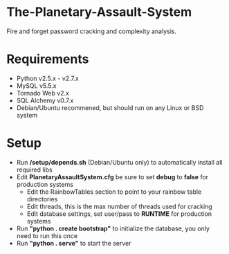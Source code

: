 The-Planetary-Assault-System
============================
Fire and forget password cracking and complexity analysis.

Requirements
===============
* Python v2.5.x - v2.7.x
* MySQL v5.5.x
* Tornado Web v2.x
* SQL Alchemy v0.7.x
* Debian/Ubuntu recommened, but should run on any Linux or BSD system

Setup
========
* Run __/setup/depends.sh__ (Debian/Ubuntu only) to automatically install all required libs
* Edit __PlanetaryAssaultSystem.cfg__ be sure to set __debug__ to __false__ for production systems
	* Edit the RainbowTables section to point to your rainbow table directories
	* Edit threads, this is the max number of threads used for cracking
	* Edit database settings, set user/pass to __RUNTIME__ for production systems
* Run __"python . create bootstrap"__ to initialize the database, you only need to run this once
* Run __"python . serve"__ to start the server
